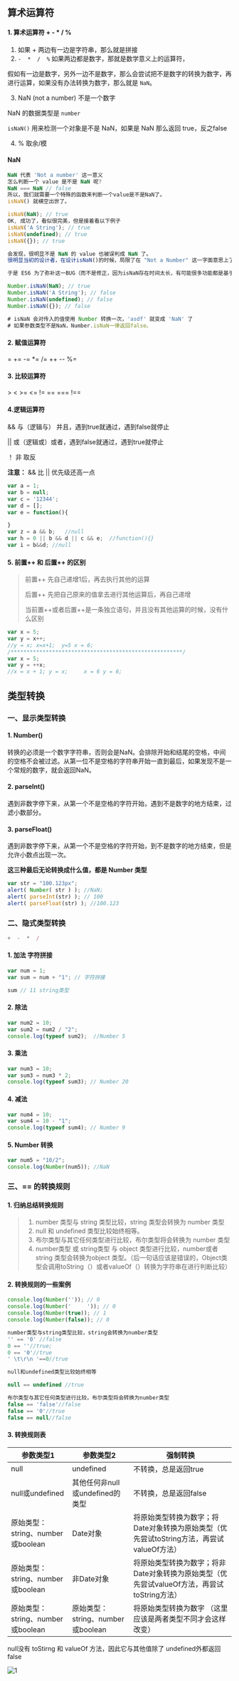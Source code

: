 ## 算术运算符

#### 1. 算术运算符 + - * /  %

1. 如果 + 两边有一边是字符串，那么就是拼接
2. `-  *  /  %` 如果两边都是数字，那就是数学意义上的运算符，

假如有一边是数字，另外一边不是数字，那么会尝试把不是数字的转换为数字，再进行运算，如果没有办法转换为数字，那么就是 `NaN`。

3.  NaN (not a number) 不是一个数字

NaN 的数据类型是 `number`

`isNaN()` 用来检测一个对象是不是 NaN，如果是 NaN 那么返回 true，反之false

4. % 取余/模





#### NaN

```js
NaN 代表 'Not a number' 这一意义
怎么判断一个 value 是不是 NaN 呢?
NaN === NaN // false
所以，我们就需要一个特殊的函数来判断一个value是不是NaN了。
isNaN() 就横空出世了。

isNaN(NaN); // true
OK, 成功了，看似很完美，但是接着看以下例子
isNaN('A String'); // true
isNaN(undefined); // true
isNaN({}); // true

会发现，很明显不是 NaN 的 value 也被误判成 NaN 了。
很明显当初的设计者，在设计isNaN()的时候，局限了在 "Not a Number" 这一字面意思上了：只要不是number就会返回 true。

于是 ES6 为了弥补这一BUG（而不是修正，因为isNaN存在时间太长，有可能很多功能都是基于这个BUG之上的）引入了 Number.isNaN().

Number.isNaN(NaN); // true
Number.isNaN('A String'); // false
Number.isNaN(undefined); // false
Number.isNaN({}); // false

# isNaN 会对传入的值使用 Number 转换一次，'asdf' 就变成 'NaN' 了
# 如果参数类型不是NaN，Number.isNaN一律返回false。
```





#### 2. 赋值运算符

=    +=     -=     *=     /=    ++    --    %=



#### 3. 比较运算符

\>     <    >=    <=    !=    ==    ===    !==



#### 4.逻辑运算符

&&	与（逻辑与） 并且，遇到true就通过，遇到false就停止

|| 	或（逻辑或）或者，遇到false就通过，遇到true就停止

！	非  取反



**注意：** && 比 || 优先级还高一点

```js
var a = 1; 
var b = null;
var c = '12344';
var d = [];
var e = function(){

}
var z = a && b;   //null
var h = 0 || b && d || c && e;  //function(){}
var i = b&&d; //null
```



#### 5. 前置++ 和 后置++ 的区别

>前置++  先自己递增1后，再去执行其他的运算
>
>后置++  先把自己原来的值拿去进行其他运算后，再自己递增
>
>当前置++或者后置++是一条独立语句，并且没有其他运算的时候，没有什么区别



```js
var x = 5;
var y = x++;
//y = x; x=x+1;  y=5 x = 6;
/******************************************************/
var x = 5;
var y = ++x;
//x = x + 1; y = x; 	x = 6 y = 6;
```





## 类型转换

### 一、显示类型转换

#### 1. Number()

转换的必须是一个数字字符串，否则会是NaN。会排除开始和结尾的空格，中间的空格不会被过滤。从第一位不是空格的字符串开始一直到最后，如果发现不是一个常规的数字，就会返回NaN。



#### 2. parseInt()

遇到非数字停下来，从第一个不是空格的字符开始，遇到不是数字的地方结束，过滤小数部分。



#### 3. parseFloat()

遇到非数字停下来，从第一个不是空格的字符开始，到不是数字的地方结束，但是允许小数点出现一次。



**这三种最后无论转换成什么值，都是 Number 类型**

```js
var str = "100.123px";
alert( Number( str ) ); //NaN;
alert( parseInt(str) ); // 100
alert( parseFloat(str) ); //100.123
```





### 二、隐式类型转换

```js
+  -  *  /
```

#### 1. 加法 字符拼接

```js
var num = 1;
var sum = num + "1"; // 字符拼接

sum // 11 string类型
```



#### 2. 除法

```js
var num2 = 10;
var sum2 = num2 / "2";
console.log(typeof sum2);  //Number 5
```



#### 3. 乘法

```js
var num3 = 10;
var sum3 = num3 * 2;
console.log(typeof sum3); // Number 20
```



#### 4. 减法

```js
var num4 = 10;
var sum4 = 10 - "1";
console.log(typeof sum4); // Number 9
```



#### 5. Number 转换

```js
var num5 = "10/2";
console.log(Number(num5)); //NaN
```





### 三、== 的转换规则

#### 1. 归纳总结转换规则

> 1. number 类型与 string 类型比较，string 类型会转换为 number 类型
> 2. null 和 undefined 类型比较始终相等。
> 3. 布尔类型与其它任何类型进行比较，布尔类型将会转换为 number 类型
> 4. number类型 或 string类型 与 object 类型进行比较，number或者 string 类型会转换为object 类型。（后一句话应该是错误的，Object类型会调用toString（）或者valueOf（）转换为字符串在进行判断比较）



#### 2. 转换规则的一些案例

```js
console.log(Number('')); // 0
console.log(Number('     ')); // 0
console.log(Number(true)); // 1
console.log(Number(false)); // 0
```



```js
number类型与string类型比较，string会转换为number类型
'' == '0' //false
0 == ''//true;
0 == '0'//true
' \t\r\n '==0//true
```



```js
null和undefined类型比较始终相等

null == undefined //true
```



```js
布尔类型与其它任何类型进行比较，布尔类型将会转换为number类型
false == 'false'//false
false == '0'//true
false == null//false
```



#### 3. 转换规则表

| 参数类型1                         | 参数类型2                         | 强制转换                                                     |
| --------------------------------- | --------------------------------- | ------------------------------------------------------------ |
| null                              | undefined                         | 不转换，总是返回true                                         |
| null或undefined                   | 其他任何非null或undefined的类型   | 不转换，总是返回false                                        |
| 原始类型：string、number或boolean | Date对象                          | 将原始类型转换为数字；将Date对象转换为原始类型（优先尝试toString方法，再尝试valueOf方法） |
| 原始类型：string、number或boolean | 非Date对象                        | 将原始类型转换为数字；将非Date对象转换为原始类型（优先尝试valueOf方法，再尝试toString方法） |
| 原始类型：string、number或boolean | 原始类型：string、number或boolean | 将原始类型转换为数字 （这里应该是两者类型不同才会这样改变）  |

null没有 toStirng 和 valueOf 方法，因此它与其他值除了 undefined外都返回 false



![1](img/1.png)